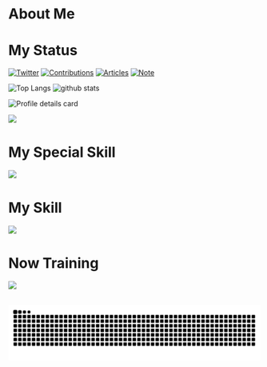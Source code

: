 # About Me

# My Status

<p align="left">
    <a href="https://twitter.com/voNG8EWGIrVrS9j"><img src="https://img.shields.io/badge/-suzuken-1ca0f1?style=flat-square&labelColor=1ca0f1&logo=twitter&logoColor=white" alt="Twitter" /></a>
    <a href="https://qiita.com/suzuken0424"><img src="https://badgen.org/img/qiita/suzuken0424/contributions?style=flat-square" alt="Contributions" /></a>
    <a href="https://zenn.dev/suzuken0424"><img src="https://badgen.org/img/zenn/suzuken0424/articles?style=flat-square" alt="Articles" /></a>
    <a href="https://note.com/suzuken0424"><img src="https://img.shields.io/badge/Note-suzuken-555555?style=flat-square&labelColor=3FC2AD" alt="Note" /></a>
</p>

<p align="left">
  <img alt="Top Langs" height="200px" src="https://github-readme-stats.vercel.app/api/top-langs/?username=suzuken0424&layout=compact&theme=nord" />
  <img alt="github stats" height="200px" src="https://github-profile-summary-cards.vercel.app/api/cards/stats?username=suzuken0424&theme=nord_dark" />
</p>

<img alt="Profile details card" height="200px" src="https://github-profile-summary-cards.vercel.app/api/cards/profile-details?username=suzuken0424&theme=nord_dark"/><br />

<img src="https://github-profile-trophy.vercel.app/?username=suzuken0424&theme=discord&title=Commits,Repositories,Followers,Issues,Stars,PullRequest,RE&column=7&theme=nord"/><br />

# My Special Skill

<img src="https://skillicons.dev/icons?i=html,css,typescript,vue" /> <br />

# My Skill

<img src="https://skillicons.dev/icons?i=html,css,typescript,vue,mysql,docker,laravel,php" /> <br />

# Now Training

<img src="https://skillicons.dev/icons?i=react,next" /> <br />


##
<img src="https://raw.githubusercontent.com/suzuken0424/suzuken0424/master/img/snake.svg" />